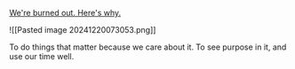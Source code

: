 [We're burned out. Here's why.](https://www.youtube.com/watch?v=8ZU8nTC7zXs)

![[Pasted image 20241220073053.png]]


To do things that matter because we care about it. To see purpose in it, and use our time well.

